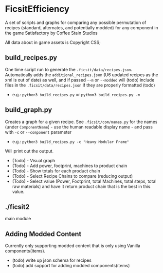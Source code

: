 # FicsitEfficiency

A set of scripts and graphs for comparing any possible permutation of recipes (standard, alternates, and potentially modded) for any component in the game Satisfactory by Coffee Stain Studios

All data about in game assets is Copyright CSS;

## build_recipes.py

One time script run to generate the `.ficsit/data/recipes.json`. Automatically adds the `additional_recipes.json` (U6 updated recipes as the xml is out of date) as well, and if passed `--m` or `--modded` will (todo) include files in the `.ficsit/data/recipes.json` if they are properly formatted (todo)

* e.g.: `python3 build_recipes.py` or `python3 build_recipes.py -m`

## build_graph.py

Creates a graph for a given recipe. See `.ficsit/com/names.py` for the names (under `ComponentName`) - use the human readable display name - and pass with `-c` or `--component` parameter

* e.g.: `python3 build_recipes.py -c "Heavy Modular Frame"`

Will print out the output.

* (Todo) - Visual graph
* (Todo) - Add power, footprint, machines to product chain
* (Todo) - Show totals for each product chain
* (Todo) - Select Recipe Chains to compare (reducing output)
* (Todo) - Select value (Power, Footprint, total Machines, total steps, total raw materials) and have it return product chain that is the best in this value.

## ./ficsit2

main module


## Adding Modded Content

Currently only supporting modded content that is only using Vanilla components(items).

* (todo) write up json schema for recipes
* (todo) add support for adding modded components(items)
